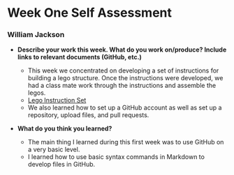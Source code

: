 # Week One Self Assessment
### William Jackson

- **Describe your work this week. What do you work on/produce? Include links to relevant documents (GitHub, etc.)**
  - This week we concentrated on developing a set of instructions for building a lego structure. Once the instructions were developed, we had a class mate work through the instructions and assemble the legos.
  - [Lego Instruction Set](WJackson_Lego_Instruction_Set_W20.md)
  -  We also learned how to set up a GitHub account as well as set up a repository, upload files, and pull requests.

- **What do you think you learned?**
  - The main thing I learned during this first week was to use GitHub on a very basic level. 
  - I learned how to use basic syntax commands in Markdown to develop files in GitHub.
